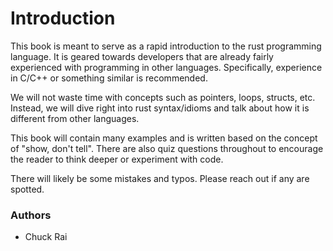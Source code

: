 # Introduction

This book is meant to serve as a rapid introduction to the rust programming language.
It is geared towards developers that are already fairly experienced with programming in other languages.
Specifically, experience in C/C++ or something similar is recommended.

We will not waste time with concepts such as pointers, loops, structs, etc.
Instead, we will dive right into rust syntax/idioms and talk about how it is different from other languages.

This book will contain many examples and is written based on the concept of "show, don't tell".
There are also quiz questions throughout to encourage the reader to think deeper or experiment with code.

There will likely be some mistakes and typos.
Please reach out if any are spotted.

### Authors
* Chuck Rai
